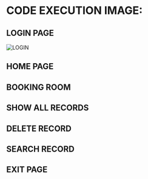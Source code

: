 # CODE EXECUTION IMAGE:
## LOGIN PAGE
  ![LOGIN](https://user-images.githubusercontent.com/101448351/161426159-da78ea76-5a59-4400-9958-622efa4d90f4.jpeg)

 
## HOME PAGE


## BOOKING ROOM


## SHOW ALL RECORDS


## DELETE RECORD


## SEARCH RECORD


## EXIT PAGE



